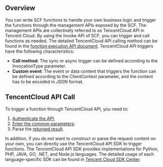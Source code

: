 ## Overview
You can write SCF functions to handle your own business logic and trigger the functions through the management APIs exposed by the SCF. The management APIs are collectively referred to as TencentCloud API in Tencent Cloud. By using the Invoke API of SCF, you can trigger and call functions as needed.
The detailed TencentCloud API calling method can be found in the [function execution API document](https://intl.cloud.tencent.com/document/product/583/17243). TencentCloud API triggers have the following characteristics:

- **Call method**: The sync or async trigger can be defined according to the InvocationType parameter.
- **Custom event**: The event or data content that triggers the function can be defined according to the ClientContext parameter, and the content has to be encoded in JSON format.

## TencentCloud API Call
To trigger a function through TencentCloud API, you need to:
1. [Authenticate the API](https://intl.cloud.tencent.com/document/product/583/17239);
2. [Enter the common parameters](https://intl.cloud.tencent.com/document/product/583/17238);
3. Parse the [returned result](https://intl.cloud.tencent.com/document/product/583/17240).

In addition, if you do not want to construct or parse the request content on your own, you can directly use the TencentCloud API SDK to trigger functions. The TencentCloud API SDK provides implementations for Python, PHP, JAVA, GO, .NET, and Node.js languages. The detailed usage of each language-specific SDK can be found in [Tencent Cloud SDK Center](https://intl.cloud.tencent.com/document/sdk).

